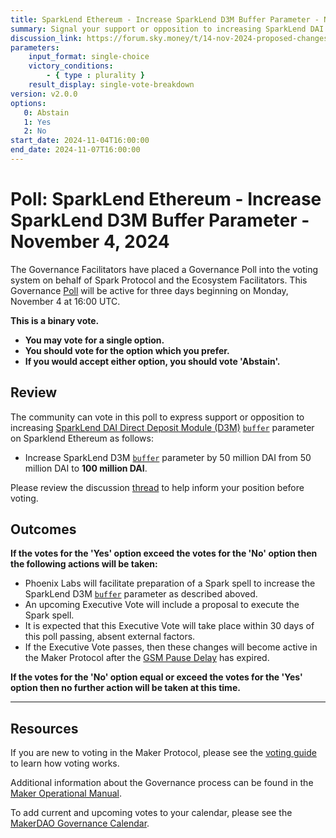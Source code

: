 ```yaml
---
title: SparkLend Ethereum - Increase SparkLend D3M Buffer Parameter - November 4, 2024
summary: Signal your support or opposition to increasing SparkLend DAI Direct Deposit Module (D3M) Buffer Parameter on Sparklend Ethereum.
discussion_link: https://forum.sky.money/t/14-nov-2024-proposed-changes-to-spark-for-upcoming-spell/25466
parameters:
    input_format: single-choice
    victory_conditions:
        - { type : plurality }
    result_display: single-vote-breakdown
version: v2.0.0
options:
   0: Abstain
   1: Yes
   2: No
start_date: 2024-11-04T16:00:00
end_date: 2024-11-07T16:00:00
---
```

# Poll: SparkLend Ethereum - Increase SparkLend D3M Buffer Parameter - November 4, 2024

The Governance Facilitators have placed a Governance Poll into the voting system on behalf of Spark Protocol and the Ecosystem Facilitators. This Governance [Poll](https://sky-atlas.powerhouse.io/#A.1.9.1_Operational_Weekly_Cycle-b189fa17-57a9-4d4e-9780-0ce4efd94211|0db30308) will be active for three days beginning on Monday, November 4 at 16:00 UTC.

**This is a binary vote.**

- **You may vote for a single option.**
- **You should vote for the option which you prefer.**
- **If you would accept either option, you should vote 'Abstain'.**

## Review

The community can vote in this poll to express support or opposition to increasing [SparkLend DAI Direct Deposit Module (D3M)](https://sky-atlas.powerhouse.io/#A.3.8.1.3_Spark_Dai_Direct_Deposit_Module-810b462c-6498-4574-b7a7-b3247e139dbc|57eaf45219be) [`buffer`](https://sky-atlas.powerhouse.io/#A.3.8.1.3.1.4_Buffer_Definition-039d633f-bccf-492f-9c6d-c167e8b5a292|57eaf45219be9dbc3712) parameter on Sparklend Ethereum as follows:

- Increase SparkLend D3M [`buffer`](https://sky-atlas.powerhouse.io/#A.3.8.1.3.1.4_Buffer_Definition-039d633f-bccf-492f-9c6d-c167e8b5a292|57eaf45219be9dbc3712) parameter by 50 million DAI from 50 million DAI to **100 million DAI**.

Please review the discussion [thread](https://forum.sky.money/t/14-nov-2024-proposed-changes-to-spark-for-upcoming-spell/25466) to help inform your position before voting.

## Outcomes

**If the votes for the 'Yes' option exceed the votes for the 'No' option then the following actions will be taken:**

- Phoenix Labs will facilitate preparation of a Spark spell to increase the SparkLend D3M [`buffer`](https://sky-atlas.powerhouse.io/#A.3.8.1.3.1.4_Buffer_Definition-039d633f-bccf-492f-9c6d-c167e8b5a292|57eaf45219be9dbc3712) parameter as described aboved.
- An upcoming Executive Vote will include a proposal to execute the Spark spell.
- It is expected that this Executive Vote will take place within 30 days of this poll passing, absent external factors.
- If the Executive Vote passes, then these changes will become active in the Maker Protocol after the [GSM Pause Delay](https://sky-atlas.powerhouse.io/#A.1.8.2.1_Pause_Delay-a98b8227-95f6-4711-9d8d-f52cbc6ad2d0|0db30758e055) has expired.

**If the votes for the 'No' option equal or exceed the votes for the 'Yes' option then no further action will be taken at this time.**

---

## Resources

If you are new to voting in the Maker Protocol, please see the [voting guide](https://manual.makerdao.com/governance/voting-in-makerdao/on-chain-governance) to learn how voting works.

Additional information about the Governance process can be found in the [Maker Operational Manual](https://manual.makerdao.com).

To add current and upcoming votes to your calendar, please see the [MakerDAO Governance Calendar](https://manual.makerdao.com/makerdao/calendars/governance-calendar).
